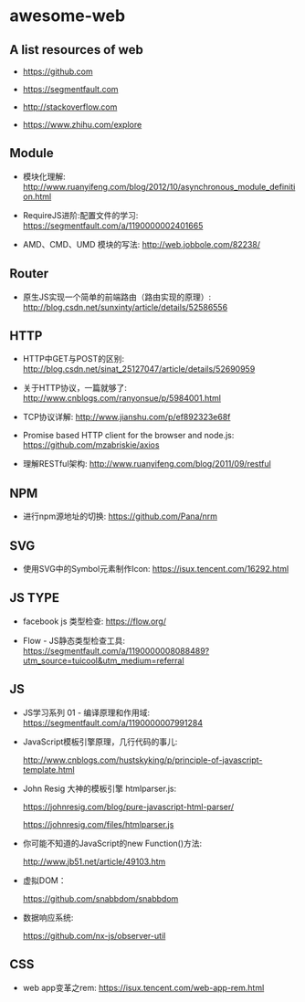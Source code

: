 # awesome-web

## A list resources of web

* https://github.com

* https://segmentfault.com

* http://stackoverflow.com

* https://www.zhihu.com/explore

## Module

* 模块化理解: http://www.ruanyifeng.com/blog/2012/10/asynchronous_module_definition.html

* RequireJS进阶:配置文件的学习: https://segmentfault.com/a/1190000002401665

* AMD、CMD、UMD 模块的写法: http://web.jobbole.com/82238/

## Router

* 原生JS实现一个简单的前端路由（路由实现的原理）: http://blog.csdn.net/sunxinty/article/details/52586556

## HTTP

* HTTP中GET与POST的区别: http://blog.csdn.net/sinat_25127047/article/details/52690959

* 关于HTTP协议，一篇就够了: http://www.cnblogs.com/ranyonsue/p/5984001.html

* TCP协议详解: http://www.jianshu.com/p/ef892323e68f

* Promise based HTTP client for the browser and node.js: https://github.com/mzabriskie/axios

* 理解RESTful架构: http://www.ruanyifeng.com/blog/2011/09/restful

## NPM

* 进行npm源地址的切换: https://github.com/Pana/nrm

## SVG

* 使用SVG中的Symbol元素制作Icon: https://isux.tencent.com/16292.html

## JS TYPE

* facebook js 类型检查: https://flow.org/

* Flow - JS静态类型检查工具: https://segmentfault.com/a/1190000008088489?utm_source=tuicool&utm_medium=referral

## JS

* JS学习系列 01 - 编译原理和作用域: https://segmentfault.com/a/1190000007991284

* JavaScript模板引擎原理，几行代码的事儿: 

  http://www.cnblogs.com/hustskyking/p/principle-of-javascript-template.html
  
* John Resig 大神的模板引擎 htmlparser.js: 

  https://johnresig.com/blog/pure-javascript-html-parser/

  https://johnresig.com/files/htmlparser.js

* 你可能不知道的JavaScript的new Function()方法:

  http://www.jb51.net/article/49103.htm
  
* 虚拟DOM：

  https://github.com/snabbdom/snabbdom
  
* 数据响应系统:

  https://github.com/nx-js/observer-util
  
## CSS

* web app变革之rem: https://isux.tencent.com/web-app-rem.html
